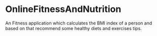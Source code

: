 # OnlineFitnessAndNutrition
An Fitness application which calculates the BMI index of a person and based on that recommend some healthy diets and exercises tips.
